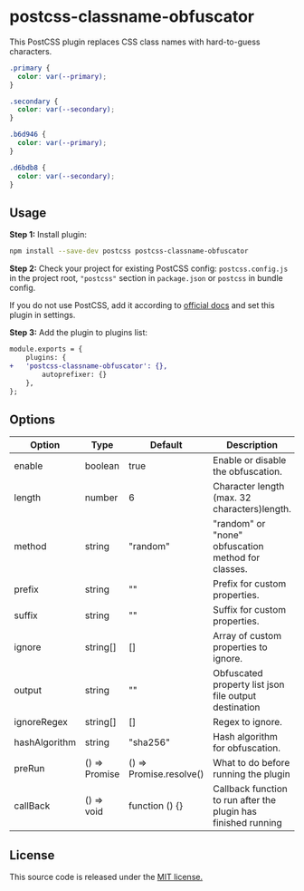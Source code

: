 # postcss-classname-obfuscator

This PostCSS plugin replaces CSS class names with hard-to-guess characters.

```css
.primary {
  color: var(--primary);
}

.secondary {
  color: var(--secondary);
}
```

```css
.b6d946 {
  color: var(--primary);
}

.d6bdb8 {
  color: var(--secondary);
}
```

## Usage

**Step 1:** Install plugin:

```bash
npm install --save-dev postcss postcss-classname-obfuscator
```

**Step 2:** Check your project for existing PostCSS config: `postcss.config.js`
in the project root, `"postcss"` section in `package.json`
or `postcss` in bundle config.

If you do not use PostCSS, add it according to [official docs]
and set this plugin in settings.

**Step 3:** Add the plugin to plugins list:

```diff
module.exports = {
	plugins: {
+   'postcss-classname-obfuscator': {},
		autoprefixer: {}
	},
};
```

## Options

| Option        | Type                | Default                 | Description                                                    |
| ------------- | ------------------- | ----------------------- | -------------------------------------------------------------- |
| enable        | boolean             | true                    | Enable or disable the obfuscation.                             |
| length        | number              | 6                       | Character length (max. 32 characters)length.                   |
| method        | string              | "random"                | "random" or "none" obfuscation method for classes.             |
| prefix        | string              | ""                      | Prefix for custom properties.                                  |
| suffix        | string              | ""                      | Suffix for custom properties.                                  |
| ignore        | string[]            | []                      | Array of custom properties to ignore.                          |
| output        | string              | ""                      | Obfuscated property list json file output destination          |
| ignoreRegex   | string[]            | []                      | Regex to ignore.                                               |
| hashAlgorithm | string              | "sha256"                | Hash algorithm for obfuscation.                                |
| preRun        | () => Promise<void> | () => Promise.resolve() | What to do before running the plugin                           |
| callBack      | () => void          | function () {}          | Callback function to run after the plugin has finished running |

## License

This source code is released under the [MIT license.]

[MIT license.]: https://opensource.org/licenses/MIT
[official docs]: https://github.com/postcss/postcss#usage
